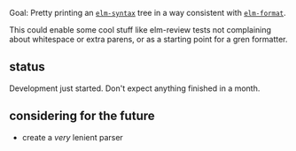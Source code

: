 Goal: Pretty printing an [`elm-syntax`](https://dark.elm.dmy.fr/packages/stil4m/elm-syntax/latest/) tree
in a way consistent with [`elm-format`](https://github.com/avh4/elm-format).

This could enable some cool stuff like elm-review tests not complaining about whitespace or extra parens, or as a starting point for a gren formatter.

## status
Development just started. Don't expect anything finished in a month.

## considering for the future
  - create a _very_ lenient parser
